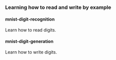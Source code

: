 ### Learning how to read and write by example
#### mnist-digit-recognition
Learn how to read digits.  
  
  
#### mnist-digit-generation
Learn how to write digits.  
